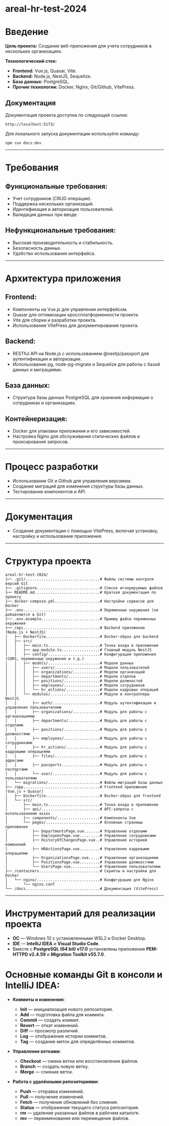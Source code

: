 # areal-hr-test-2024

# Введение
**Цель проекта:** Создание веб-приложения для учета сотрудников в нескольких организациях.

**Технологический стек:**
- **Frontend:** Vue.js, Quasar, Vite.
- **Backend:** Node.js, NestJS, Sequelize.
- **База данных:** PostgreSQL.
- **Прочие технологии:** Docker, Nginx, Git/Github, VitePress.

## Документация

Документация проекта доступна по следующей ссылке:

`http://localhost:5173/`

Для локального запуска документации используйте команду:

`npm run docs:dev`

---

# Требования

## Функциональные требования:
- Учет сотрудников (CRUD операции).
- Поддержка нескольких организаций.
- Идентификация и авторизация пользователей.
- Валидация данных при вводе.

## Нефункциональные требования:
- Высокая производительность и стабильность.
- Безопасность данных.
- Удобство использования интерфейса.

---

# Архитектура приложения

## Frontend:
- Компоненты на Vue.js для управления интерфейсом.
- Quasar для оптимизации кроссплатформенности проекта.
- Vite для сборки и разработки проекта.
- Использование VitePress для документирования проекта.

## Backend:
- RESTful API на Node.js с использованием @nestjs/passport для аутентификации и авторизации.
- Использование pg, node-pg-migrate и Sequelize для работы с базой данных и миграциями.

## База данных:
- Структура базы данных PostgreSQL для хранения информации о сотрудниках и организациях.

## Контейнеризация:
- Docker для упаковки приложения и его зависимостей.
- Настройка Nginx для обслуживания статических файлов и проксирования запросов.

---

# Процесс разработки
- Использование Git и Github для управления версиями.
- Создание миграций для изменения структуры базы данных.
- Тестирование компонентов и API.

---

# Документация
- Создание документации с помощью VitePress, включая установку, настройку и использование приложения.

---

# Структура проекта

```plaintext
areal-hr-test-2024/
├── .git/.................................# Файлы системы контроля версий Git
├── .gitignore............................# Список игнорируемых файлов
├── README.md.............................# Краткая документация по проекту
├── docker-compose.yml....................# Настройки сервисов для Docker
├── .env..................................# Переменные окружения (не добавляются в Git)
├── .env.example..........................# Пример файла переменных окружения
├── /api..................................# Backend приложение (Node.js + NestJS)
│   ├── Dockerfile........................# Docker-образ для backend
│   ├── src/
│   │   ├── main.ts.......................# Точка входа в приложение
│   │   ├── app.module.ts.................# Главный модуль NestJS
│   │   ├── config/.......................# Конфигурации приложения (CORS, переменные окружения и т.д.)
│   │   ├── models/.......................# Модели данных
│   │   │   ├── users/....................# Модели пользователей
│   │   │   ├── organizations/............# Модели организаций
│   │   │   ├── departments/..............# Модели отделов
│   │   │   ├── positions/................# Модели должностей
│   │   │   ├── employees/................# Модели сотрудников
│   │   │   └── hr_actions/...............# Модели кадровых операций
│   │   └── modules/......................# Модули и контроллеры NestJS
│   │       ├── auth/.....................# Модуль аутентификации и управления пользователями
│   │       ├── organizations/............# Модуль для работы с организациями
│   │       ├── departments/..............# Модуль для работы с отделами
│   │       ├── positions/................# Модуль для работы с должностями
│   │       ├── employees/................# Модуль для работы с сотрудниками
│   │       ├── hr_actions/...............# Модуль для работы с кадровыми операциями
│   │       ├── files/....................# Модуль для работы с адресами
│   │       ├── passports.................# Модуль для работы с паспортами
│   │       └── user/.....................# Модуль для работы с пользователями
│   └── migrations/.......................# Файлы миграций базы данных
├── /app..................................# Frontend приложение (Vue.js + Quasar)
│   ├── Dockerfile........................# Docker-образ для frontend
│   └── src/
│       ├── main.ts.......................# Точка входа в приложение
│       ├── api/..........................# API-запросы с использованием axios
│       ├── components/...................# Компоненты Vue
│       └── pages/........................# Основные страницы приложения
│           ├── DepartmentsPage.vue.......# Управление отделами
│           ├── EmployeesPage.vue.........# Управление сотрудниками
│           ├── HistoryOfChangesPage.vue..# Управление историей изменений
│           ├── HRActionsPage.vue.........# Управление кадровыми операциями
│           ├── OrganizationsPage.vue.....# Управление организациями
│           ├── PositionsPage.vue.........# Управление должностями
│           └── UsersPage.vue.............# Управление пользователями
├── /containers...........................# Скрипты и настройки для Docker
│   └── nginx/............................# Конфигурации для Nginx
│       └── nginx.conf
└── /docs.................................# Документация (VitePress)
```
---

# Инструментарий для реализации проекта
- **ОC** — Windows 10 с установленными WSL2 и Docker Desktop.
- **IDE** — **IntelliJ IDEA** и **Visual Studio Code**.
- Вместе с **PostgreSQL (64 bit) v17.0** установлены приложения **PEM-HTTPD v2.4.59** и **Migration Toolkit v55.7.0**.

# Основные команды Git в консоли и IntelliJ IDEA:
- **Коммиты и изменения**:
	- **Init** — инициализация нового репозитория.
	- **Add** — подготовка файла для коммита.
	- **Commit** — создать коммит.
	- **Revert** —  откат изменений.
	- **Diff** — просмотр различий.
	- **Log** — отображение истории коммитов.
	- **Tag** — создание меток для определённых коммитов.

- **Управление ветками**:
	- **Checkout** — смена ветки или восстановление файлов.
	- **Branch** — создать новую ветку.
	- **Merge** — слияние веток.

- **Работа с удалёнными репозиториями**:
	- **Push** — отправка изменений.
	- **Pull** — получение изменений.
	- **Fetch** — получение обновлений без слияния.
	- **Status** — отображение текущего статуса репозитория.
	- **rm** — удаление указанных файлов в рабочем каталоге.
	- **mv** — переименование или перемещение файлов.